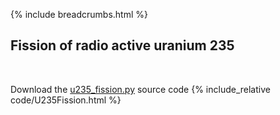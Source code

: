 {% include breadcrumbs.html %}

## Fission of radio active uranium 235
<div class="header_line"><br/></div>

Download the [u235_fission.py](code/u235_fission.py) source code
{% include_relative code/U235Fission.html %}
